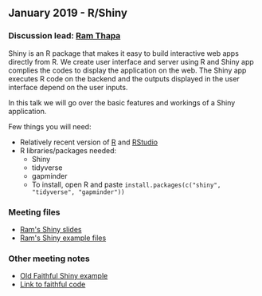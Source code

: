 ## January 2019 - R/Shiny

### Discussion lead: [Ram Thapa](mailto:ram.thapa@moffitt.org)

Shiny is an R package that makes it easy to build interactive web apps directly from R. We create user interface and server using R and Shiny app complies the codes to display the application on the web. The Shiny app executes R code on the backend and the outputs displayed in the user interface depend on the user inputs.  

In this talk we will go over the basic features and workings of a Shiny application. 

Few things you will need:
* Relatively recent version of [R](https://cloud.r-project.org/) and [RStudio](https://www.rstudio.com/products/rstudio/download/)
* R libraries/packages needed:
    * Shiny
    * tidyverse
    * gapminder
    * To install, open R and paste `install.packages(c("shiny", "tidyverse", "gapminder"))`

### Meeting files
* [Ram's Shiny slides](january_2019_slides.pdf)
* [Ram's Shiny example files](app_examples/)

### Other meeting notes
* [Old Faithful Shiny example](http://shiny.rstudio.com/gallery/faithful.html)
* [Link to faithful code](https://github.com/rstudio/shiny-examples/tree/master/083-front-page)
